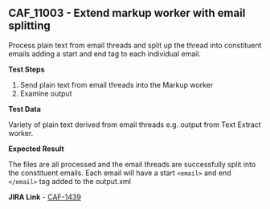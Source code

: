 ## CAF_11003 - Extend markup worker with email splitting ##

Process plain text from email threads and split up the thread into constituent emails adding a start and end tag to each individual email.

**Test Steps**

1. Send plain text from email threads into the Markup worker
2. Examine output

**Test Data**

Variety of plain text derived from email threads e.g. output from Text Extract worker.

**Expected Result**

The files are all processed and the email threads are successfully split into the constituent emails. Each email will have a start `<email>` and end `</email>` tag added to the output.xml 

**JIRA Link** - [CAF-1439](https://jira.autonomy.com/browse/CAF-1439)

